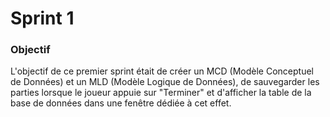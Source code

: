 # Sprint 1

### Objectif ###

L'objectif de ce premier sprint était de créer un MCD (Modèle Conceptuel de Données) et un MLD (Modèle Logique de Données), 
de sauvegarder les parties lorsque le joueur appuie sur "Terminer" et d'afficher la table de la base de données dans une 
fenêtre dédiée à cet effet.


